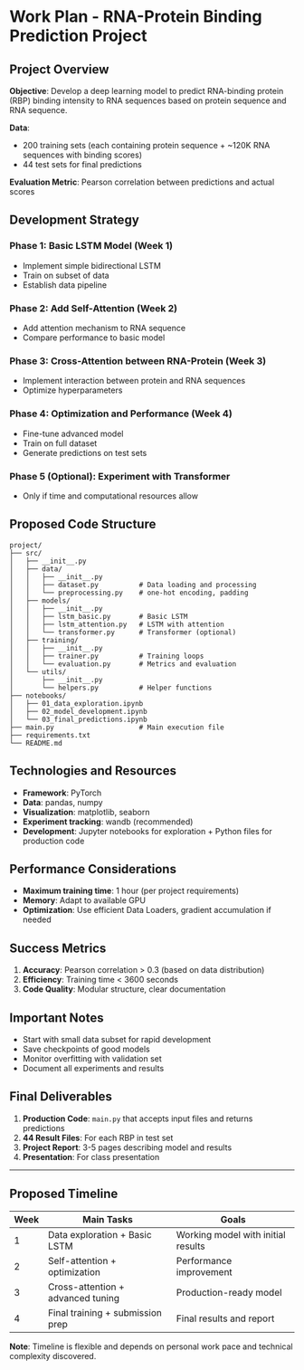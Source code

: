 # Work Plan - RNA-Protein Binding Prediction Project

## Project Overview

**Objective**: Develop a deep learning model to predict RNA-binding protein (RBP) binding intensity to RNA sequences based on protein sequence and RNA sequence.

**Data**: 
- 200 training sets (each containing protein sequence + ~120K RNA sequences with binding scores)
- 44 test sets for final predictions

**Evaluation Metric**: Pearson correlation between predictions and actual scores

## Development Strategy

### Phase 1: Basic LSTM Model (Week 1)
- Implement simple bidirectional LSTM
- Train on subset of data
- Establish data pipeline

### Phase 2: Add Self-Attention (Week 2)
- Add attention mechanism to RNA sequence
- Compare performance to basic model

### Phase 3: Cross-Attention between RNA-Protein (Week 3)
- Implement interaction between protein and RNA sequences
- Optimize hyperparameters

### Phase 4: Optimization and Performance (Week 4)
- Fine-tune advanced model
- Train on full dataset
- Generate predictions on test sets

### Phase 5 (Optional): Experiment with Transformer
- Only if time and computational resources allow

## Proposed Code Structure

```
project/
├── src/
│   ├── __init__.py
│   ├── data/
│   │   ├── __init__.py
│   │   ├── dataset.py          # Data loading and processing
│   │   └── preprocessing.py    # one-hot encoding, padding
│   ├── models/
│   │   ├── __init__.py
│   │   ├── lstm_basic.py       # Basic LSTM
│   │   ├── lstm_attention.py   # LSTM with attention
│   │   └── transformer.py      # Transformer (optional)
│   ├── training/
│   │   ├── __init__.py
│   │   ├── trainer.py          # Training loops
│   │   └── evaluation.py       # Metrics and evaluation
│   └── utils/
│       ├── __init__.py
│       └── helpers.py          # Helper functions
├── notebooks/
│   ├── 01_data_exploration.ipynb
│   ├── 02_model_development.ipynb
│   └── 03_final_predictions.ipynb
├── main.py                     # Main execution file
├── requirements.txt
└── README.md
```

## Technologies and Resources

- **Framework**: PyTorch
- **Data**: pandas, numpy
- **Visualization**: matplotlib, seaborn
- **Experiment tracking**: wandb (recommended)
- **Development**: Jupyter notebooks for exploration + Python files for production code

## Performance Considerations

- **Maximum training time**: 1 hour (per project requirements)
- **Memory**: Adapt to available GPU
- **Optimization**: Use efficient Data Loaders, gradient accumulation if needed

## Success Metrics

1. **Accuracy**: Pearson correlation > 0.3 (based on data distribution)
2. **Efficiency**: Training time < 3600 seconds
3. **Code Quality**: Modular structure, clear documentation

## Important Notes

- Start with small data subset for rapid development
- Save checkpoints of good models
- Monitor overfitting with validation set
- Document all experiments and results

## Final Deliverables

1. **Production Code**: `main.py` that accepts input files and returns predictions
2. **44 Result Files**: For each RBP in test set
3. **Project Report**: 3-5 pages describing model and results
4. **Presentation**: For class presentation

---

## Proposed Timeline

| Week | Main Tasks | Goals |
|------|------------|-------|
| 1 | Data exploration + Basic LSTM | Working model with initial results |
| 2 | Self-attention + optimization | Performance improvement |
| 3 | Cross-attention + advanced tuning | Production-ready model |
| 4 | Final training + submission prep | Final results and report |

**Note**: Timeline is flexible and depends on personal work pace and technical complexity discovered.